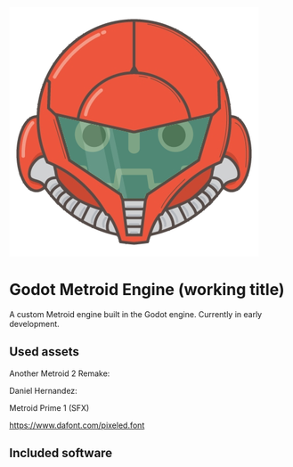 ![icon](icon.png)

# Godot Metroid Engine (working title)

A custom Metroid engine built in the Godot engine. Currently in early development.





## Used assets

Another Metroid 2 Remake:

Daniel Hernandez:

Metroid Prime 1 (SFX)

https://www.dafont.com/pixeled.font



## Included software

